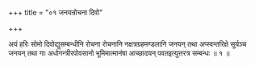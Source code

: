 +++
title = "०१ जनयन्रोचना दिवो"

+++

अयं हरिः सोमो दिवोद्युसम्बन्धीनि रोचना रोचनानि नक्षत्रग्रहमण्डलानि जनयन् तथा अप्स्वन्तरिक्षे सूर्यञ्च जनयन् तथा गाः अधोगन्त्रीरपोवसानो भूमिमात्मानंषा आच्छादयन् पवतइत्युत्तरत्र सम्बन्धः ॥ १ ॥